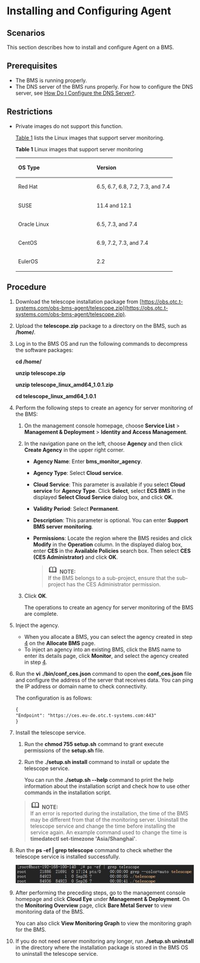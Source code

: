 # Installing and Configuring Agent<a name="EN-US_TOPIC_0078758302"></a>

## Scenarios<a name="section136194292913"></a>

This section describes how to install and configure Agent on a BMS.

## Prerequisites<a name="section26121523016"></a>

-   The BMS is running properly.
-   The DNS server of the BMS runs properly. For how to configure the DNS server, see  [How Do I Configure the DNS Server?](how-do-i-configure-the-dns-server.md).

## Restrictions<a name="section173101536115215"></a>

-   Private images do not support this function.

    [Table 1](#table17683185813387)  lists the Linux images that support server monitoring.

    **Table  1**  Linux images that support server monitoring

    <a name="table17683185813387"></a>
    <table><thead align="left"><tr id="row468385817385"><th class="cellrowborder" valign="top" width="50%" id="mcps1.2.3.1.1"><p id="p3683145810389"><a name="p3683145810389"></a><a name="p3683145810389"></a>OS Type</p>
    </th>
    <th class="cellrowborder" valign="top" width="50%" id="mcps1.2.3.1.2"><p id="p2833165524015"><a name="p2833165524015"></a><a name="p2833165524015"></a>Version</p>
    </th>
    </tr>
    </thead>
    <tbody><tr id="row106831458193819"><td class="cellrowborder" valign="top" width="50%" headers="mcps1.2.3.1.1 "><p id="p7683175813382"><a name="p7683175813382"></a><a name="p7683175813382"></a>Red Hat</p>
    </td>
    <td class="cellrowborder" valign="top" width="50%" headers="mcps1.2.3.1.2 "><p id="p10683135816389"><a name="p10683135816389"></a><a name="p10683135816389"></a>6.5, 6.7, 6.8, 7.2, 7.3, and 7.4</p>
    </td>
    </tr>
    <tr id="row7790114219416"><td class="cellrowborder" valign="top" width="50%" headers="mcps1.2.3.1.1 "><p id="p5805242114117"><a name="p5805242114117"></a><a name="p5805242114117"></a>SUSE</p>
    </td>
    <td class="cellrowborder" valign="top" width="50%" headers="mcps1.2.3.1.2 "><p id="p20805174210417"><a name="p20805174210417"></a><a name="p20805174210417"></a>11.4 and 12.1</p>
    </td>
    </tr>
    <tr id="row5399175444111"><td class="cellrowborder" valign="top" width="50%" headers="mcps1.2.3.1.1 "><p id="p14399175415416"><a name="p14399175415416"></a><a name="p14399175415416"></a>Oracle Linux</p>
    </td>
    <td class="cellrowborder" valign="top" width="50%" headers="mcps1.2.3.1.2 "><p id="p039925418417"><a name="p039925418417"></a><a name="p039925418417"></a>6.5, 7.3, and 7.4</p>
    </td>
    </tr>
    <tr id="row167291723114217"><td class="cellrowborder" valign="top" width="50%" headers="mcps1.2.3.1.1 "><p id="p137292232421"><a name="p137292232421"></a><a name="p137292232421"></a>CentOS</p>
    </td>
    <td class="cellrowborder" valign="top" width="50%" headers="mcps1.2.3.1.2 "><p id="p47291123194219"><a name="p47291123194219"></a><a name="p47291123194219"></a>6.9, 7.2, 7.3, and 7.4</p>
    </td>
    </tr>
    <tr id="row0873051803"><td class="cellrowborder" valign="top" width="50%" headers="mcps1.2.3.1.1 "><p id="p1187495118012"><a name="p1187495118012"></a><a name="p1187495118012"></a>EulerOS</p>
    </td>
    <td class="cellrowborder" valign="top" width="50%" headers="mcps1.2.3.1.2 "><p id="p0874135112015"><a name="p0874135112015"></a><a name="p0874135112015"></a>2.2</p>
    </td>
    </tr>
    </tbody>
    </table>


## Procedure<a name="section1171365619316"></a>

1.  Download the telescope installation package from  [https://obs.otc.t-systems.com/obs-bms-agent/telescope.zip](https://obs.otc.t-systems.com/obs-bms-agent/telescope.zip).
2.  Upload the  **telescope.zip**  package to a directory on the BMS, such as  **/home/**.
3.  Log in to the BMS OS and run the following commands to decompress the software packages:

    **cd /home/**

    **unzip telescope.zip**

    **unzip telescope\_linux\_amd64\_1.0.1.zip**

    **cd telescope\_linux\_amd64\_1.0.1**

4.  <a name="li172641224134219"></a>Perform the following steps to create an agency for server monitoring of the BMS:
    1.  On the management console homepage, choose  **Service List**  \>  **Management & Deployment**  \>  **Identity and Access Management**.
    2.  In the navigation pane on the left, choose  **Agency**  and then click  **Create Agency**  in the upper right corner.
        -   **Agency Name**: Enter  **bms\_monitor\_agency**.
        -   **Agency Type**: Select  **Cloud service**.
        -   **Cloud Service**: This parameter is available if you select  **Cloud service**  for  **Agency Type**. Click  **Select**, select  **ECS BMS**  in the displayed  **Select Cloud Service**  dialog box, and click  **OK**.
        -   **Validity Period**: Select  **Permanent**.
        -   **Description**: This parameter is optional. You can enter  **Support BMS server monitoring**.
        -   **Permissions**: Locate the region where the BMS resides and click  **Modify**  in the  **Operation**  column. In the displayed dialog box, enter  **CES**  in the  **Available Policies**  search box. Then select  **CES \(CES Administrator\)**  and click  **OK**.

            >![](public_sys-resources/icon-note.gif) **NOTE:**   
            >If the BMS belongs to a sub-project, ensure that the sub-project has the CES Administrator permission.  


    3.  Click  **OK**.

        The operations to create an agency for server monitoring of the BMS are complete.

5.  Inject the agency.
    -   When you allocate a BMS, you can select the agency created in step  [4](#li172641224134219)  on the  **Allocate BMS**  page.
    -   To inject an agency into an existing BMS, click the BMS name to enter its details page, click  **Monitor**, and select the agency created in step  [4](#li172641224134219).

6.  Run the  **vi ./bin/conf\_ces.json**  command to open the  **conf\_ces.json**  file and configure the address of the server that receives data. You can ping the IP address or domain name to check connectivity.

    The configuration is as follows:

    ```
    {
    "Endpoint": "https://ces.eu-de.otc.t-systems.com:443"
    }
    ```

7.  Install the telescope service.

    1.  Run the  **chmod 755 setup.sh**  command to grant execute permissions of the  **setup.sh**  file.
    2.  Run the  **./setup.sh install**  command to install or update the telescope service.

        You can run the  **./setup.sh --help**  command to print the help information about the installation script and check how to use other commands in the installation script.

    >![](public_sys-resources/icon-note.gif) **NOTE:**   
    >If an error is reported during the installation, the time of the BMS may be different from that of the monitoring server. Uninstall the telescope service and change the time before installing the service again. An example command used to change the time is  **timedatectl set-timezone 'Asia/Shanghai'**.  

8.  Run the  **ps -ef | grep telescope**  command to check whether the telescope service is installed successfully.

    ![](figures/clip_image002.png)

9.  After performing the preceding steps, go to the management console homepage and click  **Cloud Eye**  under  **Management & Deployment**. On the  **Monitoring Overview**  page, click  **Bare Metal Server**  to view monitoring data of the BMS.

    You can also click  **View Monitoring Graph**  to view the monitoring graph for the BMS.

10. If you do not need server monitoring any longer, run  **./setup.sh uninstall**  in the directory where the installation package is stored in the BMS OS to uninstall the telescope service.

